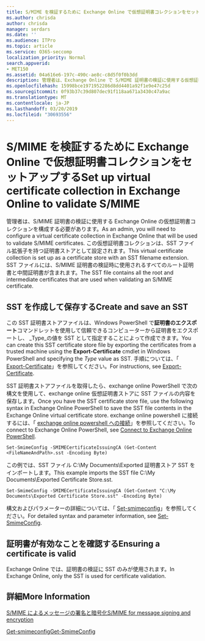 ```yaml
---
title: S/MIME を検証するために Exchange Online で仮想証明書コレクションをセットアップする
ms.author: chrisda
author: chrisda
manager: serdars
ms.date: ''
ms.audience: ITPro
ms.topic: article
ms.service: O365-seccomp
localization_priority: Normal
search.appverid:
- MET150
ms.assetid: 04a616e6-197c-490c-ae8c-c8d5f0f0b3dd
description: 管理者は、Exchange Online で S/MIME 証明書の検証に使用する仮想証明書コレクションを作成する方法について説明します。
ms.openlocfilehash: 15998bce1971952286d8dd4401a92f1e9e47c25d
ms.sourcegitcommit: 0f93b37c39d807dec91f118aa671a3430c47a9ac
ms.translationtype: MT
ms.contentlocale: ja-JP
ms.lasthandoff: 03/20/2019
ms.locfileid: "30693556"
---
```

# <a name="set-up-virtual-certificate-collection-in-exchange-online-to-validate-smime"></a><span data-ttu-id="8565c-103">S/MIME を検証するために Exchange Online で仮想証明書コレクションをセットアップする</span><span class="sxs-lookup"><span data-stu-id="8565c-103">Set up virtual certificate collection in Exchange Online to validate S/MIME</span></span>

<span data-ttu-id="8565c-104">管理者は、S/MIME 証明書の検証に使用する Exchange Online の仮想証明書コレクションを構成する必要があります。</span><span class="sxs-lookup"><span data-stu-id="8565c-104">As an admin, you will need to configure a virtual certificate collection in Exchange Online that will be used to validate S/MIME certificates.</span></span> <span data-ttu-id="8565c-105">この仮想証明書コレクションは、SST ファイル拡張子を持つ証明書ストアとして設定されます。</span><span class="sxs-lookup"><span data-stu-id="8565c-105">This virtual certificate collection is set up as a certificate store with an SST filename extension.</span></span> <span data-ttu-id="8565c-106">SST ファイルには、S/MIME 証明書の検証時に使用されるすべてのルート証明書と中間証明書が含まれます。</span><span class="sxs-lookup"><span data-stu-id="8565c-106">The SST file contains all the root and intermediate certificates that are used when validating an S/MIME certificate.</span></span>

## <a name="create-and-save-an-sst"></a><span data-ttu-id="8565c-107">SST を作成して保存する</span><span class="sxs-lookup"><span data-stu-id="8565c-107">Create and save an SST</span></span>

<span data-ttu-id="8565c-108">この SST 証明書ストアファイルは、Windows PowerShell で**証明書のエクスポート**コマンドレットを使用して信頼できるコンピューターから証明書をエクスポートし、 _Type_の値を SST として指定することによって作成できます。</span><span class="sxs-lookup"><span data-stu-id="8565c-108">You can create this SST certificate store file by exporting the certificates from a trusted machine using the **Export-Certificate** cmdlet in Windows PowerShell and specifying the _Type_ value as SST.</span></span> <span data-ttu-id="8565c-109">手順については、「 [Export-Certificate](https://docs.microsoft.com/powershell/module/pkiclient/export-certificate)」を参照してください。</span><span class="sxs-lookup"><span data-stu-id="8565c-109">For instructions, see [Export-Certificate](https://docs.microsoft.com/powershell/module/pkiclient/export-certificate).</span></span>

<span data-ttu-id="8565c-110">SST 証明書ストアファイルを取得したら、exchange online PowerShell で次の構文を使用して、exchange online 仮想証明書ストアに SST ファイルの内容を保存します。</span><span class="sxs-lookup"><span data-stu-id="8565c-110">Once you have the SST certificate store file, use the following syntax in Exchange Online PowerShell to save the SST file contents in the Exchange Online virtual certificate store.</span></span> <span data-ttu-id="8565c-111">exchange online powershell に接続するには、「 [exchange online powershell への接続](https://go.microsoft.com/fwlink/p/?linkid=396554)」を参照してください。</span><span class="sxs-lookup"><span data-stu-id="8565c-111">To connect to Exchange Online PowerShell, see [Connect to Exchange Online PowerShell](https://go.microsoft.com/fwlink/p/?linkid=396554).</span></span>

```
Set-SmimeConfig -SMIMECertificateIssuingCA (Get-Content <FileNameAndPath>.sst -Encoding Byte)
```

<span data-ttu-id="8565c-112">この例では、SST ファイル C:\My Documents\Exported 証明書ストア SST をインポートします。</span><span class="sxs-lookup"><span data-stu-id="8565c-112">This example imports the SST file C:\My Documents\Exported Certificate Store.sst.</span></span>

```
Set-SmimeConfig -SMIMECertificateIssuingCA (Get-Content "C:\My Documents\Exported Certificate Store.sst" -Encoding Byte)
```

<span data-ttu-id="8565c-113">構文およびパラメーターの詳細については、「 [Set-smimeconfig](https://docs.microsoft.com/en-us/powershell/module/exchange/encryption-and-certificates/set-smimeconfig)」を参照してください。</span><span class="sxs-lookup"><span data-stu-id="8565c-113">For detailed syntax and parameter information, see [Set-SmimeConfig](https://docs.microsoft.com/en-us/powershell/module/exchange/encryption-and-certificates/set-smimeconfig).</span></span>

## <a name="ensuring-a-certificate-is-valid"></a><span data-ttu-id="8565c-114">証明書が有効なことを確認する</span><span class="sxs-lookup"><span data-stu-id="8565c-114">Ensuring a certificate is valid</span></span>

<span data-ttu-id="8565c-115">Exchange Online では、証明書の検証に SST のみが使用されます。</span><span class="sxs-lookup"><span data-stu-id="8565c-115">In Exchange Online, only the SST is used for certificate validation.</span></span>

## <a name="more-information"></a><span data-ttu-id="8565c-116">詳細</span><span class="sxs-lookup"><span data-stu-id="8565c-116">More Information</span></span>

[<span data-ttu-id="8565c-117">S/MIME によるメッセージの署名と暗号化</span><span class="sxs-lookup"><span data-stu-id="8565c-117">S/MIME for message signing and encryption</span></span>](s-mime-for-message-signing-and-encryption.md)

[<span data-ttu-id="8565c-118">Get-smimeconfig</span><span class="sxs-lookup"><span data-stu-id="8565c-118">Get-SmimeConfig</span></span>](http://technet.microsoft.com/library/4b29fa89-0840-4fe9-8885-019fcef2e02b.aspx)
